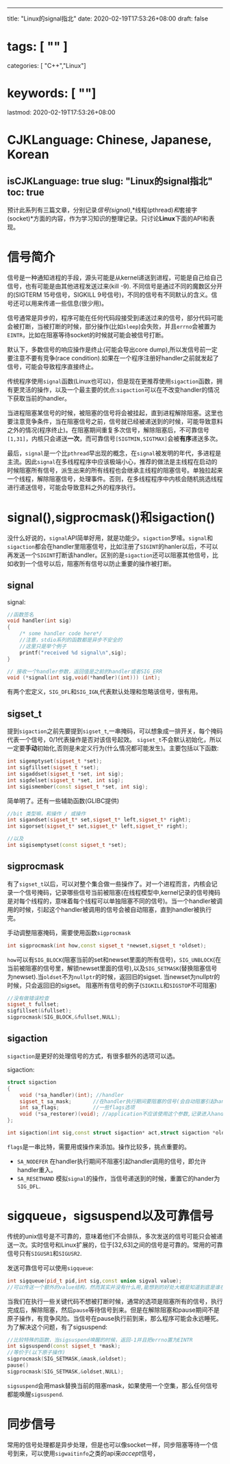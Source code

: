
---
title: "Linux的signal指北"
date: 2020-02-19T17:53:26+08:00
draft: false
# tags: [ "" ]
categories: [ "C++","Linux"]
# keywords: [ ""]
lastmod: 2020-02-19T17:53:26+08:00
# CJKLanguage: Chinese, Japanese, Korean
isCJKLanguage: true
slug: "Linux的signal指北"
toc: true
---
预计此系列有三篇文章，分别记录*信号(signal)*,*线程(pthread)*和*套接字(socket)*方面的内容，作为学习知识的整理记录。只讨论**Linux**下面的API和表现。

# 信号简介
信号是一种通知进程的手段，源头可能是从kernel递送到进程，可能是自己给自己信号，也有可能是由其他进程发送过来(kill -9). 不同信号是通过不同的魔数区分开的(SIGTERM 15号信号，SIGKILL 9号信号)，不同的信号有不同默认的含义。信号还可以用来传递一些信息(很少用)。

信号通常是异步的，程序可能在任何代码段接受到递送过来的信号，部分代码可能会被打断，当被打断的时候，部分操作(比如`sleep`)会失败，并且`errno`会被置为`EINTR`，比如在阻塞等待socket的时候就可能会被信号打断。

默认下，多数信号的响应操作是终止(可能会导出core dump),所以发信号前一定要注意不要有竞争(race condition).如果在一个程序注册好handler之前就发起了信号，可能会导致程序直接终止。

传统程序使用`signal`函数(Linux也可以)，但是现在更推荐使用`sigaction`函数，拥有更灵活的操作，以及一个最主要的优点:`sigaction`可以在不改变handler的情况下获取当前的handler。

当进程阻塞某信号的时候，被阻塞的信号将会被挂起，直到进程解除阻塞。这里也要注意竞争条件，当在阻塞信号之前，信号就已经被递送到的时候，可能导致意料之外的情况(程序终止)。在阻塞期间重复多次信号，解除阻塞后，不可靠信号`[1,31]`，内核只会递送**一次**，而可靠信号`[SIGTMIN,SIGTMAX]`会被**有序**递送多次。

最后，`signal`是一个比`pthread`早出现的概念，在`signal`被发明的年代，多进程是主流。因此`signal`在多线程程序中应该极端小心，推荐的做法是主线程在启动的时候阻塞所有信号，派生出来的所有线程也会继承主线程的阻塞信号。单独拉起来一个线程，解除阻塞信号，处理事件。否则，在多线程程序中内核会随机挑选线程进行递送信号，可能会导致意料之外的程序执行。


# signal(),sigprocmask()和sigaction()
没什么好说的，`signal`API简单好用，就是功能少。`sigaction`罗嗦。`signal`和`sigaction`都会在handler里阻塞信号，比如注册了`SIGINT`的hanler以后，不可以再发送一个`SIGINT`打断该handler。区别的是`sigaction`还可以阻塞其他信号，比如收到一个信号以后，阻塞所有信号以防止重要的操作被打断。

## signal
signal:
```cpp
//函数签名
void handler(int sig)
{
    /* some handler code here*/
    //注意，stdio系列的函数都是异步不安全的
    //这里只是举个例子
    printf("received %d signal\n",sig);
}

// 接收一个handler参数，返回值是之前的handler或者SIG_ERR
void (*signal(int sig,void(*handler)(int))) (int);
```

有两个宏定义，`SIG_DFL`和`SIG_IGN`,代表默认处理和忽略该信号，很有用。

## sigset_t

提到`sigaction`之前先要提到`sigset_t`,一串掩码，可以想象成一排开关，每个掩码代表一个信号，0/1代表操作是否对该信号起效。
`sigset_t`不会默认初始化，所以一定要**手动**初始化,否则是未定义行为(什么情况都可能发生)。主要包括以下函数:

```cpp
int sigemptyset(sigset_t *set);
int sigfillset(sigset_t *set);
int sigaddset(sigset_t *set, int sig);
int sigdelset(sigset_t *set, int sig);
int sigismember(const sigset_t *set, int sig);
```

简单明了。还有一些辅助函数(GLIBC提供)

```cpp
//bit 类型嘛，和操作 / 或操作
int sigandset(sigset_t* set,sigset_t* left,sigset_t* right);
int sigorset(sigset_t* set,sigset_t* left,sigset_t* right);

//以及
int sigisemptyset(const sigset_t *set);
```

## sigprocmask

有了`sigset_t`以后，可以对整个集合做一些操作了。对一个进程而言，内核会记录一个信号掩码，记录哪些信号当前被阻塞(在线程模型中,kernel记录的信号掩码是对每个线程的，意味着每个线程可以单独阻塞不同的信号)。当一个handler被调用的时候，引起这个handler被调用的信号会被自动阻塞，直到handler被执行完。

手动调整阻塞掩码，需要使用函数`sigprocmask`

```cpp
int sigprocmask(int how,const sigset_t *newset,sigset_t *oldset);
```

`how`可以有`SIG_BLOCK`(阻塞当前的set和newset里面的所有信号)，`SIG_UNBLOCK`(在当前被阻塞的信号里，解锁newset里面的信号),以及`SIG_SETMASK`(替换阻塞信号为newset).当`oldset`不为`nullptr`的时候，返回旧的sigset. 当newset为nullptr的时候，只会返回旧的sigset。
阻塞所有信号的例子(`SIGKILL`和`SIGSTOP`不可阻塞)

```cpp
//没有做错误检查
sigset_t fullset;
sigfillset(&fullset);
sigprocmask(SIG_BLOCK,&fullset,NULL);
```

## sigaction

`sigaction`是更好的处理信号的方式，有很多额外的选项可以选。

sigaction:
```cpp
struct sigaction
{
    void (*sa_handler)(int); //handler
    sigset_t sa_mask;       //在handler执行期间要阻塞的信号(会自动阻塞引起handler调用时的信号)
    int sa_flags;           //一些flags选项
    void (*sa_restorer)(void); //application不应该使用这个参数,记录进入handler前的context
};

int sigaction(int sig,const struct sigaction* act,struct sigaction *oldact);

```
`flags`是一串比特，需要用或操作来添加。操作比较多，挑点重要的。

- `SA_NODEFER` 在handler执行期间不阻塞引起handler调用的信号，即允许handler重入。
- `SA_RESETHAND` 模拟`signal`的操作，当信号递送到的时候，重置它的hander为`SIG_DFL`.

# sigqueue，sigsuspend以及可靠信号

传统的unix信号是不可靠的，意味着他们不会排队，多次发送的信号可能只会被递送一次。实时信号和Linux扩展的，位于[32,63]之间的信号是可靠的。常用的可靠信号只有`SIGUSR1`和`SIGUSR2`.

发送可靠信号可以使用`sigqueue`:

```cpp
int sigqueue(pid_t pid,int sig,const union sigval value);
//可以传送一个额外的value结构，然而其实并没有什么用,能想到的好处大概是知道到底是谁在给这个进程发信号把
```

当我们在执行一些关键代码不想被打断时候，通常的选项是阻塞所有的信号，执行完成后，解除阻塞，然后`pause`等待信号到来。但是在解除阻塞和pause期间不是原子操作，有竞争风险。当信号在pause执行前到来，那么程序可能会永远睡死。为了解决这个问题，有了sigsuspend:

```cpp
//比较特殊的函数，当sigsuspend唤醒的时候，返回-1并且把errno置为EINTR
int sigsuspend(const sigset_t *mask);
//等价于(以下原子操作)
sigprocmask(SIG_SETMASK,&mask,&oldset);
pause()
sigprocmask(SIG_SETMASK,&oldset,NULL);
```
`sigsuspend`会用mask替换当前的阻塞mask，如果使用一个空集，那么任何信号都能唤醒`sigsuspend`.


# 同步信号
常用的信号处理都是异步处理，但是也可以像socket一样，同步阻塞等待一个信号到来，可以使用`sigwaitinfo`之类的api来*accept*信号，
